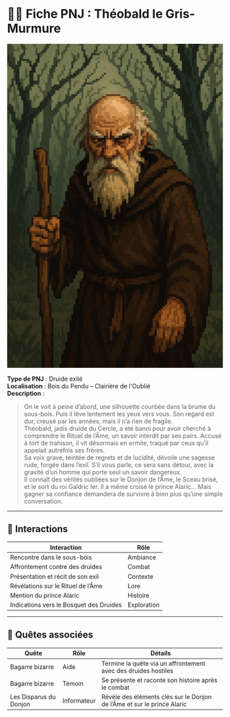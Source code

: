 # 🧍‍♂️ Fiche PNJ : Théobald le Gris-Murmure

![theobald-le-gris-murmure.png](../../assets/img/chapter1/npc/theobald-le-gris-murmure.png)

**Type de PNJ** : Druide exilé  
**Localisation** : Bois du Pendu – Clairière de l'Oublié  
**Description** :
> On le voit à peine d’abord, une silhouette courbée dans la brume du sous-bois. Puis il lève lentement les yeux vers
> vous. Son regard est dur, creusé par les années, mais il n’a rien de fragile.  
> Théobald, jadis druide du Cercle, a été banni pour avoir cherché à comprendre le Rituel de l’Âme, un savoir interdit
> par ses pairs. Accusé à tort de trahison, il vit désormais en ermite, traqué par ceux qu’il appelait autrefois ses
> frères.  
> Sa voix grave, teintée de regrets et de lucidité, dévoile une sagesse rude, forgée dans l’exil. S’il vous parle, ce
> sera sans détour, avec la gravité d’un homme qui porte seul un savoir dangereux.  
> Il connaît des vérités oubliées sur le Donjon de l’Âme, le Sceau brisé, et le sort du roi Galdric Ier. Il a même
> croisé le prince Alaric… Mais gagner sa confiance demandera de survivre à bien plus qu’une simple conversation.

---

## 💬 Interactions

| Interaction                             | Rôle        |
|-----------------------------------------|-------------|
| Rencontre dans le sous-bois             | Ambiance    |
| Affrontement contre des druides         | Combat      |
| Présentation et récit de son exil       | Contexte    |
| Révélations sur le Rituel de l’Âme      | Lore        |
| Mention du prince Alaric                | Histoire    |
| Indications vers le Bosquet des Druides | Exploration |

---

## 📜 Quêtes associées

| Quête                  | Rôle        | Détails                                                                 |
|------------------------|-------------|-------------------------------------------------------------------------|
| Bagarre bizarre        | Aide        | Termine la quête via un affrontement avec des druides hostiles          |
| Bagarre bizarre        | Témoin      | Se présente et raconte son histoire après le combat                     |
| Les Disparus du Donjon | Informateur | Révèle des éléments clés sur le Donjon de l’Âme et sur le prince Alaric |

